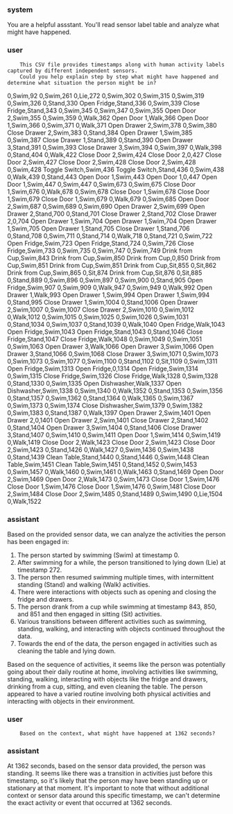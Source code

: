 ### system
You are a helpful assstant. You'll read sensor label table and analyze what might have happened.
### user

        This CSV file provides timestamps along with human activity labels captured by different independent sensors.
        Could you help explain step by step what might have happened and determine what situation the person might be in?
    
0,Swim,92
0,Swim,261
0,Lie,272
0,Swim,302
0,Swim,315
0,Swim,319
0,Swim,326
0,Stand,330
Open Fridge,Stand,336
0,Swim,339
Close Fridge,Stand,343
0,Swim,345
0,Swim,347
0,Swim,355
Open Door 2,Swim,355
0,Swim,359
0,Walk,362
Open Door 1,Walk,366
Open Door 1,Swim,366
0,Swim,371
0,Walk,371
Open Drawer 2,Swim,378
0,Swim,380
Close Drawer 2,Swim,383
0,Stand,384
Open Drawer 1,Swim,385
0,Swim,387
Close Drawer 1,Stand,389
0,Stand,390
Open Drawer 3,Stand,391
0,Swim,393
Close Drawer 3,Swim,394
0,Swim,397
0,Walk,398
0,Stand,404
0,Walk,422
Close Door 2,Swim,424
Close Door 2,0,427
Close Door 2,Swim,427
Close Door 2,Swim,428
Close Door 2,Swim,428
0,Swim,428
Toggle Switch,Swim,436
Toggle Switch,Stand,436
0,Swim,438
0,Walk,439
0,Stand,443
Open Door 1,Swim,443
Open Door 1,0,447
Open Door 1,Swim,447
0,Swim,447
0,Swim,673
0,Swim,675
Close Door 1,Swim,676
0,Walk,678
0,Swim,678
Close Door 1,Swim,678
Close Door 1,Swim,679
Close Door 1,Swim,679
0,Walk,679
0,Swim,685
Open Door 2,Swim,687
0,Swim,689
0,Swim,690
Open Drawer 2,Swim,699
Open Drawer 2,Stand,700
0,Stand,701
Close Drawer 2,Stand,702
Close Drawer 2,0,704
Open Drawer 1,Swim,704
Open Drawer 1,Swim,704
Open Drawer 1,Swim,705
Open Drawer 1,Stand,705
Close Drawer 1,Stand,706
0,Stand,708
0,Swim,711
0,Stand,714
0,Walk,718
0,Stand,721
0,Swim,722
Open Fridge,Swim,723
Open Fridge,Stand,724
0,Swim,726
Close Fridge,Swim,733
0,Swim,735
0,Swim,747
0,Swim,749
Drink from Cup,Swim,843
Drink from Cup,Swim,850
Drink from Cup,0,850
Drink from Cup,Swim,851
Drink from Cup,Swim,851
Drink from Cup,Sit,855
0,Sit,862
Drink from Cup,Swim,865
0,Sit,874
Drink from Cup,Sit,876
0,Sit,885
0,Stand,889
0,Swim,896
0,Swim,897
0,Swim,900
0,Stand,905
Open Fridge,Swim,907
0,Swim,909
0,Walk,947
0,Swim,949
0,Walk,992
Open Drawer 1,Walk,993
Open Drawer 1,Swim,994
Open Drawer 1,Swim,994
0,Stand,995
Close Drawer 1,Swim,1004
0,Stand,1006
Open Drawer 2,Swim,1007
0,Swim,1007
Close Drawer 2,Swim,1010
0,Swim,1012
0,Walk,1012
0,Swim,1015
0,Swim,1025
0,Swim,1026
0,Swim,1031
0,Stand,1034
0,Swim,1037
0,Stand,1039
0,Walk,1040
Open Fridge,Walk,1043
Open Fridge,Swim,1043
Open Fridge,Stand,1043
0,Stand,1046
Close Fridge,Stand,1047
Close Fridge,Walk,1048
0,Swim,1049
0,Swim,1051
0,Swim,1063
Open Drawer 3,Walk,1066
Open Drawer 3,Swim,1066
Open Drawer 3,Stand,1066
0,Swim,1068
Close Drawer 3,Swim,1071
0,Swim,1073
0,Swim,1073
0,Swim,1077
0,Swim,1100
0,Stand,1102
0,Sit,1109
0,Swim,1311
Open Fridge,Swim,1313
Open Fridge,0,1314
Open Fridge,Swim,1314
0,Swim,1315
Close Fridge,Swim,1326
Close Fridge,Walk,1328
0,Swim,1328
0,Stand,1330
0,Swim,1335
Open Dishwasher,Walk,1337
Open Dishwasher,Swim,1338
0,Swim,1340
0,Walk,1352
0,Stand,1353
0,Swim,1356
0,Stand,1357
0,Swim,1362
0,Stand,1364
0,Walk,1365
0,Swim,1367
0,Swim,1373
0,Swim,1374
Close Dishwasher,Swim,1379
0,Swim,1382
0,Swim,1383
0,Stand,1387
0,Walk,1397
Open Drawer 2,Swim,1401
Open Drawer 2,0,1401
Open Drawer 2,Swim,1401
Close Drawer 2,Stand,1402
0,Stand,1404
Open Drawer 3,Swim,1404
0,Stand,1406
Close Drawer 3,Stand,1407
0,Swim,1410
0,Swim,1411
Open Door 1,Swim,1414
0,Swim,1419
0,Walk,1419
Close Door 2,Walk,1423
Close Door 2,Swim,1423
Close Door 2,Swim,1423
0,Stand,1426
0,Walk,1427
0,Swim,1436
0,Swim,1438
0,Stand,1439
Clean Table,Stand,1440
0,Stand,1446
0,Swim,1448
Clean Table,Swim,1451
Clean Table,Swim,1451
0,Stand,1452
0,Swim,1453
0,Swim,1457
0,Walk,1460
0,Swim,1461
0,Walk,1463
0,Stand,1469
Open Door 2,Swim,1469
Open Door 2,Walk,1473
0,Swim,1473
Close Door 1,Swim,1476
Close Door 1,Swim,1476
Close Door 1,Swim,1476
0,Swim,1481
Close Door 2,Swim,1484
Close Door 2,Swim,1485
0,Stand,1489
0,Swim,1490
0,Lie,1504
0,Walk,1522

### assistant
Based on the provided sensor data, we can analyze the activities the person has been engaged in:

1. The person started by swimming (Swim) at timestamp 0.
2. After swimming for a while, the person transitioned to lying down (Lie) at timestamp 272.
3. The person then resumed swimming multiple times, with intermittent standing (Stand) and walking (Walk) activities.
4. There were interactions with objects such as opening and closing the fridge and drawers.
5. The person drank from a cup while swimming at timestamp 843, 850, and 851 and then engaged in sitting (Sit) activities.
6. Various transitions between different activities such as swimming, standing, walking, and interacting with objects continued throughout the data.
7. Towards the end of the data, the person engaged in activities such as cleaning the table and lying down.

Based on the sequence of activities, it seems like the person was potentially going about their daily routine at home, involving activities like swimming, standing, walking, interacting with objects like the fridge and drawers, drinking from a cup, sitting, and even cleaning the table. The person appeared to have a varied routine involving both physical activities and interacting with objects in their environment.
### user

        Based on the context, what might have happened at 1362 seconds?
    
### assistant
At 1362 seconds, based on the sensor data provided, the person was standing. It seems like there was a transition in activities just before this timestamp, so it's likely that the person may have been standing up or stationary at that moment. It's important to note that without additional context or sensor data around this specific timestamp, we can't determine the exact activity or event that occurred at 1362 seconds.
